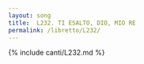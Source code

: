 ```yaml
---
layout: song
title:  L232. TI ESALTO, DIO, MIO RE
permalink: /libretto/L232/
---
```

{% include canti/L232.md %}   